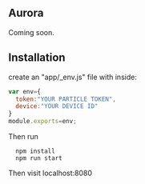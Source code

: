 
## Aurora
Coming soon.

## Installation

create an "app/_env.js" file with inside:

```javascript
var env={
  token:"YOUR PARTICLE TOKEN",
  device:"YOUR DEVICE ID"
}
module.exports=env;
```
Then run

```
  npm install
  npm run start
```

Then visit localhost:8080
